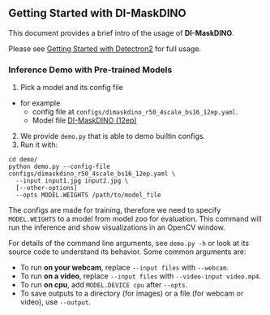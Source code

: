 ## Getting Started with DI-MaskDINO

This document provides a brief intro of the usage of **DI-MaskDINO**.

Please see [Getting Started with Detectron2](https://github.com/facebookresearch/detectron2/blob/master/GETTING_STARTED.md) for full usage.


### Inference Demo with Pre-trained Models

1. Pick a model and its config file
- for example
   - config file at `configs/dimaskdino_r50_4scale_bs16_12ep.yaml`.
   - Model file [DI-MaskDINO (12ep) ](./configs/dimaskdino_r50_4scale_bs16_12ep.yaml)
2. We provide `demo.py` that is able to demo builtin configs. 
3. Run it with:
```
cd demo/
python demo.py --config-file configs/dimaskdino_r50_4scale_bs16_12ep.yaml \
  --input input1.jpg input2.jpg \
  [--other-options]
  --opts MODEL.WEIGHTS /path/to/model_file
```
The configs are made for training, therefore we need to specify `MODEL.WEIGHTS` to a model from model zoo for evaluation.
This command will run the inference and show visualizations in an OpenCV window.

For details of the command line arguments, see `demo.py -h` or look at its source code
to understand its behavior. Some common arguments are:
* To run __on your webcam__, replace `--input files` with `--webcam`.
* To run __on a video__, replace `--input files` with `--video-input video.mp4`.
* To run __on cpu__, add `MODEL.DEVICE cpu` after `--opts`.
* To save outputs to a directory (for images) or a file (for webcam or video), use `--output`.


